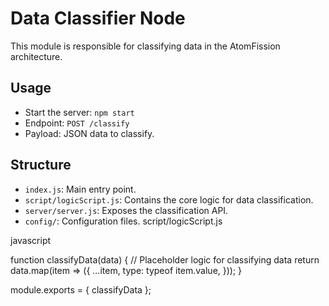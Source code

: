 # Data Classifier Node
This module is responsible for classifying data in the AtomFission architecture.

## Usage
- Start the server: `npm start`
- Endpoint: `POST /classify`
- Payload: JSON data to classify.

## Structure
- `index.js`: Main entry point.
- `script/logicScript.js`: Contains the core logic for data classification.
- `server/server.js`: Exposes the classification API.
- `config/`: Configuration files.
script/logicScript.js

javascript

function classifyData(data) {
    // Placeholder logic for classifying data
    return data.map(item => ({
        ...item,
        type: typeof item.value,
    }));
}

module.exports = { classifyData };